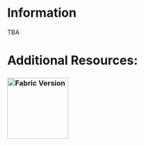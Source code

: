 
Information
=======

TBA

Additional Resources: 
==========
<h3>
    <a href="https://github.com/MarsMyth/SowingKnits"><img
        src="https://cdn.jsdelivr.net/npm/@intergrav/devins-badges@3/assets/cozy/supported/fabric_64h.png"
        alt="Fabric Version"
        width="140"
    ></a>
</h3>
